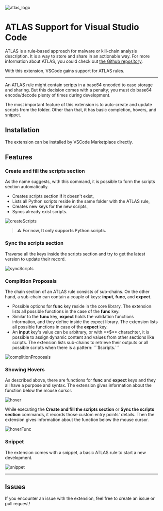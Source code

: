 ![atlas_logo](./media/atlas.png)

# ATLAS Support for Visual Studio Code

ATLAS is a rule-based approach for malware or kill-chain analysis description. It is a way to store and share in an actionable way. For more information about ATLAS, you could check out [the Github repository](https://github.com/MALWARE-ATLAS/ATLAS).

With this extension, VSCode gains support for ATLAS rules. 

---

An ATLAS rule might contain scripts in a base64 encoded to ease storage and sharing. But this decision comes with a penalty; you must do base64 encode/decode plenty of times during development.

The most important feature of this extension is to auto-create and update scripts from the folder. Other than that, it has basic completion, hovers, and snippet.

## Installation

The extension can be installed by VSCode Marketplace directly.

## Features

### **Create and fill the scripts section**

As the name suggests, with this command, it is possible to form the scripts section automatically.

- Creates scripts section if it doesn't exist,
- Lists all Python scripts reside in the same folder with the ATLAS rule,
- Creates new keys for the new scripts,
- Syncs already exist scripts.

![createScripts](/media/createScripts.gif)

> :warning: **For now, It only supports Python scripts.**

### **Sync the scripts section**

Traverse all the keys inside the scripts section and try to get the latest version to update their record.

![syncScripts](/media/syncScripts.gif)

### **Complition Proposals**

The chain section of an ATLAS rule consists of sub-chains. On the other hand, a sub-chain can contain a couple of keys: **input**, **func**, and **expect**. 

- Possible options for **func** key reside in the core library. The extension lists all possible functions in the case of the **func** key.
- Similar to the **func** key, **expect** holds the validation functions information, and they define inside the expect library. The extension lists all possible functions in case of the **expect** key.
- An **input** key's value can be arbitrary, or with **$** charachter, it is possible to assign dynamic content and values from other sections like scripts. The extension lists sub-chains to retrieve their outputs or all possible scripts when there is a pattern: ```$scripts.```

![complitionProposals](/media/complitionProposals.gif)

### **Showing Hovers**

As described above, there are functions for **func** and **expect** keys and they all have a purpose and syntax. The extension gives information about the function below the mouse cursor.

![hover](/media/hover.gif)

While executing the **Create and fill the scripts section** or **Sync the scripts section** commands, it records those custom entry points' details. Then the extension gives information about the function below the mouse cursor.

![hoverFunc](/media/hoverFunc.gif)

### **Snippet**

The extension comes with a snippet, a basic ATLAS rule to start a new development.

![snippet](/media/snippet.gif)

---

## Issues

If you encounter an issue with the extension, feel free to create an issue or pull request!